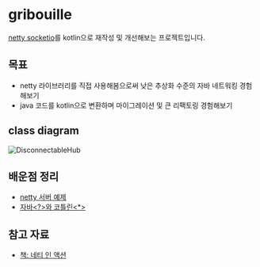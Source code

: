 # gribouille

[netty socketio](https://github.com/mrniko/netty-socketio)를 kotlin으로 재작성 및 개선해보는 프로젝트입니다.

## 목표

- netty 라이브러리를 직접 사용해봄으로써 낮은 추상화 수준의 자바 네트워킹 경험해보기
- java 코드를 kotlin으로 변환하며 마이그레이션 및 큰 리팩토링 경험해보기

## class diagram

![DisconnectableHub](https://github.com/rlaisqls/gribouille/assets/81006587/7e70c549-6f2f-4573-bf51-223cd04281db)

## 배운점 정리

- [netty 서버 예제](https://github.com/rlaisqls/TIL/blob/main/%EA%B0%9C%EB%B0%9C/netty/netty%E2%80%85server%E2%80%85%EC%98%88%EC%A0%9C.md)
- [자바<?>와 코틀린<*>](https://github.com/rlaisqls/TIL/blob/main/%EC%96%B8%EC%96%B4%E2%80%85Language/%EC%9E%90%EB%B0%94%3C%EF%BC%9F%3E%EC%99%80%E2%80%85%EC%BD%94%ED%8B%80%EB%A6%B0%3C*%3E.md)

## 참고 자료

- [책: 네티 인 액션](http://www.yes24.com/Product/Goods/25662949)
